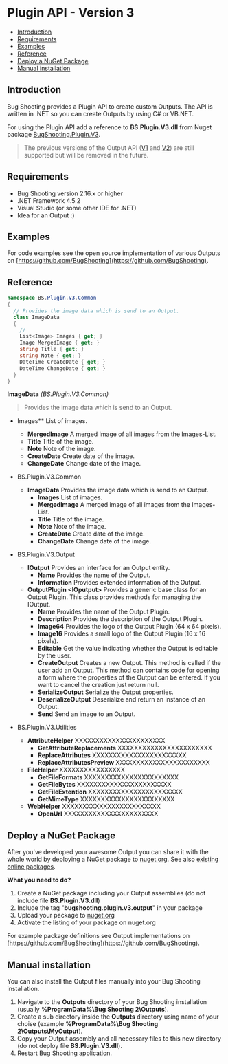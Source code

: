 # Plugin API - Version 3

* [Introduction](#introduction)
* [Requirements](#requirements)
* [Examples](#examples)
* [Reference](#reference)
* [Deploy a NuGet Package](#deploynuget)
* [Manual installation](#manualinstallation)

## <a name="introduction"></a>Introduction

Bug Shooting provides a Plugin API to create custom Outputs. The API is written in .NET so you can create Outputs by using C# or VB.NET.

For using the Plugin API add a reference to **BS.Plugin.V3.dll** from Nuget package [BugShooting.Plugin.V3](https://www.nuget.org/packages/BugShooting.Plugin.V3).

> The previous versions of the Output API ([V1](https://bugshooting.manuscript.com/f/page?W26) and [V2](https://bugshooting.manuscript.com/f/page?W34)) are still supported but will be removed in the future.

## <a name="requirements"></a>Requirements

- Bug Shooting version 2.16.x or higher
- .NET Framework 4.5.2
- Visual Studio (or some other IDE for .NET)
- Idea for an Output :)

## <a name="examples"></a>Examples

For code examples see the open source implementation of various Outputs on [https://github.com/BugShooting](https://github.com/BugShooting).

## <a name="reference"></a>Reference

```csharp
namespace BS.Plugin.V3.Common
{
  // Provides the image data which is send to an Output.
  class ImageData
  {
    // 
    List<Image> Images { get; }
    Image MergedImage { get; }
    string Title { get; }
    string Note { get; }
    DateTime CreateDate { get; }
    DateTime ChangeDate { get; }
  }
}
```


**ImageData** *(BS.Plugin.V3.Common)*
> Provides the image data which is send to an Output.

* Images** List of images.
    * **MergedImage** A merged image of all images from the Images-List.
    * **Title** Title of the image.
    * **Note** Note of the image.
    * **CreateDate** Create date of the image.
    * **ChangeDate** Change date of the image.


* BS.Plugin.V3.Common
  * **ImageData** Provides the image data which is send to an Output.
    * **Images** List of images.
    * **MergedImage** A merged image of all images from the Images-List.
    * **Title** Title of the image.
    * **Note** Note of the image.
    * **CreateDate** Create date of the image.
    * **ChangeDate** Change date of the image.
* BS.Plugin.V3.Output 
  * **IOutput** Provides an interface for an Output entity.
    * **Name** Provides the name of the Output.
    * **Information** Provides extended information of the Output.
  * **OutputPlugin \<IOputput\>** Provides a generic base class for an Output Plugin. This class provides methods for managing the IOutput.
    * **Name** Provides the name of the Output Plugin.
    * **Description** Provides the description of the Output Plugin.
    * **Image64** Provides the logo of the Output Plugin (64 x 64 pixels).
    * **Image16** Provides a small logo of the Output Plugin (16 x 16 pixels).
    * **Editable** Get the value indicating whether the Output is editable by the user.
    * **CreateOutput** Creates a new Output. This method is called if the user add an Output. This method can contains code for opening a form where the properties of the Output can be entered. If you want to cancel the creation just return null.
    * **SerializeOutput** Serialize the Output properties.
    * **DeserializeOutput** Deserialize and return an instance of an Output.
    * **Send** Send an image to an Output.
* BS.Plugin.V3.Utilities
  * **AttributeHelper** XXXXXXXXXXXXXXXXXXXXXX
    * **GetAttributeReplacements** XXXXXXXXXXXXXXXXXXXXXXX
    * **ReplaceAttributes** XXXXXXXXXXXXXXXXXXXXXXX
    * **ReplaceAttributesPreview** XXXXXXXXXXXXXXXXXXXXXXX
  * **FileHelper** XXXXXXXXXXXXXXXX
      * **GetFileFormats** XXXXXXXXXXXXXXXXXXXXXXX
      * **GetFileBytes** XXXXXXXXXXXXXXXXXXXXXXX
      * **GetFileExtention** XXXXXXXXXXXXXXXXXXXXXXX
      * **GetMimeType** XXXXXXXXXXXXXXXXXXXXXXX
  * **WebHelper** XXXXXXXXXXXXXXXXXXXXXXXX
    * **OpenUrl** XXXXXXXXXXXXXXXXXXXXXXX
  
## <a name="deploynuget"></a>Deploy a NuGet Package

After you've developed your awesome Output you can share it with the whole world by deploying a NuGet package to [nuget.org](https://www.nuget.org). See also [existing online packages](https://www.nuget.org/packages?q=Tags%3A%22bugshooting.plugin.v3.output%22).

**What you need to do?**
1. Create a NuGet package including your Output assemblies (do not include file **BS.Plugin.V3.dll**)
2. Include the tag "**bugshooting.plugin.v3.output**" in your package
3. Upload your package to [nuget.org](https://www.nuget.org)
4. Activate the listing of your package on nuget.org

For example package definitions see Output implementations on [https://github.com/BugShooting](https://github.com/BugShooting).

## <a name="manualinstallation"></a>Manual installation

You can also install the Output files manually into your Bug Shooting installation.

1. Navigate to the **Outputs** directory of your Bug Shooting installation (usually **%ProgramData%\Bug Shooting 2\Outputs**).
2. Create a sub directory inside the **Outputs** directory using name of your choise (example **%ProgramData%\Bug Shooting 2\Outputs\MyOutput**).
3. Copy your Output assembly and all necessary files to this new directory (do not deploy file **BS.Plugin.V3.dll**).
4. Restart Bug Shooting application.
